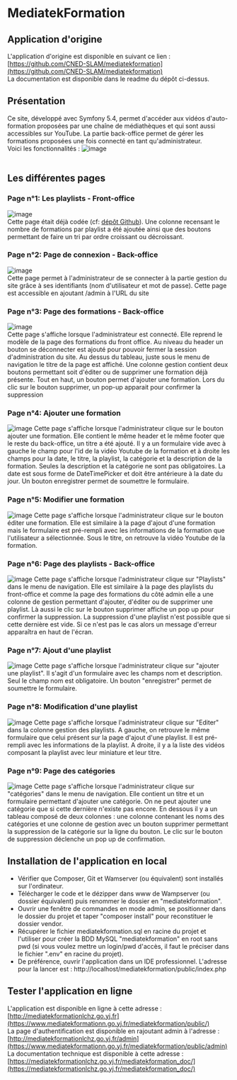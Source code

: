 # MediatekFormation
## Application d'origine
L'application d'origine est disponible en suivant ce lien : [https://github.com/CNED-SLAM/mediatekformation](https://github.com/CNED-SLAM/mediatekformation) <br>
La documentation est disponible dans le readme du dépôt ci-dessus.
<br>
## Présentation
Ce site, développé avec Symfony 5.4, permet d'accéder aux vidéos d'auto-formation proposées par une chaîne de médiathèques et qui sont aussi accessibles sur YouTube. La partie back-office permet de gérer les formations proposées une fois connecté en tant qu'administrateur.
<br>Voici les fonctionnalités :
![image](![290880510-fe4165a4-c082-4670-b1a9-b225ab53283c](https://github.com/Theo-L11/mediatekformation/assets/145274256/40160700-3e2d-4297-9cc1-bdc94141d059)
)<br>
<br>
## Les différentes pages
### Page n°1: Les playlists - Front-office
![image](![290887205-df44a5cc-5f1f-4b53-b0a1-4df47b54d228](https://github.com/Theo-L11/mediatekformation/assets/145274256/c4e8108f-7149-4129-be9d-8b675d415e88)
)<br>
Cette page était déjà codée (cf: <a href="https://github.com/CNED-SLAM/mediatekformation">dépôt Github<a/>). Une colonne recensant le nombre de formations par playlist a été ajoutée ainsi que des boutons permettant de faire un tri par ordre croissant ou décroissant.<br>
### Page n°2: Page de connexion - Back-office
![image](![290888708-46614faa-ae4b-47d7-8e6a-a8910d247c9e](https://github.com/Theo-L11/mediatekformation/assets/145274256/f4993ad7-22a6-4f1b-a02f-b70b1d891974)
)<br>
Cette page permet à l'administrateur de se connecter à la partie gestion du site grâce à ses identifiants (nom d'utilisateur et mot de passe). Cette page est accessible en ajoutant /admin à l'URL du site<br>
### Page n°3: Page des formations - Back-office
![image](![290895739-a0d624ba-864e-429c-8d11-b2c926cfb27f](https://github.com/Theo-L11/mediatekformation/assets/145274256/cfc73cd3-7664-4946-98e2-c89752a24500)
)<br>
Cette page s'affiche lorsque l'administrateur est connecté. Elle reprend le modèle de la page des formations du front office. Au niveau du header un bouton se déconnecter est ajouté pour pouvoir fermer la session
d'administration du site. Au dessus du tableau, juste sous le menu de navigation le titre de la page est affiché. Une colonne gestion contient deux boutons permettant soit d'éditer ou de supprimer une formation déjà présente. Tout en haut, un bouton permet d'ajouter une formation. Lors du clic sur le bouton supprimer, un pop-up apparait pour confirmer la suppression
### Page n°4: Ajouter une formation
![image](![290900766-8b3e347b-8868-423c-8d79-d82e2a13c530](https://github.com/Theo-L11/mediatekformation/assets/145274256/efc1afe7-c665-4e64-b154-5b2574a69743)
)
Cette page s'affiche lorsque l'administrateur clique sur le bouton ajouter une formation. Elle contient le même header et le même footer que le reste du back-office, un titre a été ajouté. Il y a un formulaire vide avec à gauche le champ pour l'id de la vidéo Youtube de la formation et à droite les champs pour la date, le titre, la playlist, la catégorie et la description de la formation. Seules la description et la catégorie ne sont pas obligatoires. La date est sous forme de DateTimePicker et doit être antérieure à la date du jour. Un bouton enregistrer permet de soumettre le formulaire.
### Page n°5: Modifier une formation
![image](![290902088-9443e6f7-e5e6-4ff1-8ef6-faf95352c836](https://github.com/Theo-L11/mediatekformation/assets/145274256/0ae44141-5c5f-4494-9a2a-979382a13adc)
)
Cette page s'affiche lorsque l'administrateur clique sur le bouton éditer une formation. Elle est similaire à la page d'ajout d'une formation mais le formulaire est pré-rempli avec les informations de la formation que l'utilisateur a sélectionnée. Sous le titre, on retrouve la vidéo Youtube de la formation.
### Page n°6: Page des playlists - Back-office
![image](![290903075-2c0fbba3-fe7c-40d0-82e1-293c6ac581d4](https://github.com/Theo-L11/mediatekformation/assets/145274256/48aa991d-f7e4-407b-b951-465877f2c450)
)
Cette page s'affiche lorsque l'administrateur clique sur "Playlists" dans le menu de navigation. Elle est similaire à la page des playlists du front-office et comme la page des formations du côté admin elle a une colonne de gestion permettant d'ajouter, d'éditer ou de supprimer une playlist. Là aussi le clic sur le bouton supprimer affiche un pop up pour confirmer la suppression. La suppression d'une playlist n'est possible que si cette dernière est vide. Si ce n'est pas le cas alors un message d'erreur apparaîtra en haut de l'écran.
### Page n°7: Ajout d'une playlist
![image](![290904500-6463825f-18bb-4e53-a265-8cc24c4552a7](https://github.com/Theo-L11/mediatekformation/assets/145274256/23f42aa3-4565-4184-943a-6e5cf60652e8)
)
Cette page s'affiche lorsque l'administrateur clique sur "ajouter une playlist". Il s'agit d'un formulaire avec les champs nom et description. Seul le champ nom est obligatoire. Un bouton "enregistrer" permet de soumettre le formulaire.
### Page n°8: Modification d'une playlist
![image](![290904859-c1179030-2939-4bc2-9f77-1d56365a903c](https://github.com/Theo-L11/mediatekformation/assets/145274256/2ef62d83-af94-42fa-8b72-37f187fb14b0)
)
Cette page s'affiche lorsque l'administrateur clique sur "Editer" dans la colonne gestion des playlists. A gauche, on retrouve le même formulaire que celui présent sur la page d'ajout d'une playlist. Il est pré-rempli avec les informations de la playlist. A droite, il y a la liste des vidéos composant la playlist avec leur miniature et leur titre.
### Page n°9: Page des catégories
![image](![290905642-cc7374f4-2d92-4a88-a7a9-d81bc3fbf0a9](https://github.com/Theo-L11/mediatekformation/assets/145274256/b757c81f-b678-4fb2-8634-5f1fe98d1dec)
)
Cette page s'affiche lorsque l'administrateur clique sur "catégories" dans le menu de navigation. Elle contient un titre et un formulaire permettant d'ajouter une catégorie. On ne peut ajouter une catégorie que si cette dernière n'existe pas encore. En dessous il y a un tableau composé de deux colonnes : une colonne contenant les noms des catégories et une colonne de gestion avec un bouton supprimer permettant la suppression de la catégorie sur la ligne du bouton. Le clic sur le bouton de suppression déclenche un pop up de confirmation.
## Installation de l'application en local
- Vérifier que Composer, Git et Wamserver (ou équivalent) sont installés sur l'ordinateur.
- Télécharger le code et le dézipper dans www de Wampserver (ou dossier équivalent) puis renommer le dossier en "mediatekformation".
- Ouvrir une fenêtre de commandes en mode admin, se positionner dans le dossier du projet et taper "composer install" pour reconstituer le dossier vendor.
- Récupérer le fichier mediatekformation.sql en racine du projet et l'utiliser pour créer la BDD MySQL "mediatekformation" en root sans pwd (si vous voulez mettre un login/pwd d'accès, il faut le préciser dans le fichier ".env" en racine du projet).
- De préférence, ouvrir l'application dans un IDE professionnel. L'adresse pour la lancer est : http://localhost/mediatekformation/public/index.php
## Tester l'application en ligne
L'application est disponible en ligne à cette adresse : [http://mediatekformationlchz.go.yj.fr](https://www.mediatekformationn.go.yj.fr/mediatekformation/public/) <br>
La page d'authentification est disponible en rajoutant admin à l'adresse : [http://mediatekformationlchz.go.yj.fr/admin](https://www.mediatekformationn.go.yj.fr/mediatekformation/public/admin) <br>
La documentation technique est disponible à cette adresse : [https://mediatekformationlchz.go.yj.fr/mediatekformation_doc/](https://mediatekformationlchz.go.yj.fr/mediatekformation_doc/)
